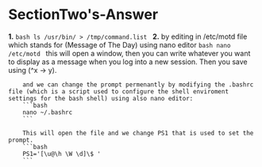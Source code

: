 # SectionTwo's-Answer

**1.**  ```bash
        ls /usr/bin/ > /tmp/command.list
        ```
**2.** by editing in /etc/motd file which stands for (Message of The Day) using nano editor
        ```bash
        nano /etc/motd
        ```
        this will open a window, then you can write whatever you want to display as a message when you log into a new session. Then you save using (^x -> y).

        and we can change the prompt permenantly by modifying the .bashrc file (which is a script used to configure the shell enviroment settings for the bash shell) using also nano editor:
        ```bash
        nano ~/.bashrc
        ```

        This will open the file and we change PS1 that is used to set the prompt.
        ```bash
        PS1='[\u@\h \W \d]\$ '
        ```
